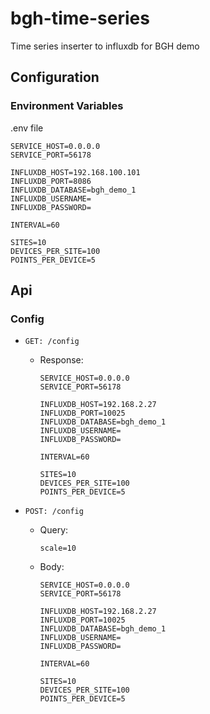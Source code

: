 # bgh-time-series

Time series inserter to influxdb for BGH demo

## Configuration

### Environment Variables

.env file

```
SERVICE_HOST=0.0.0.0
SERVICE_PORT=56178

INFLUXDB_HOST=192.168.100.101
INFLUXDB_PORT=8086
INFLUXDB_DATABASE=bgh_demo_1
INFLUXDB_USERNAME=
INFLUXDB_PASSWORD=

INTERVAL=60

SITES=10
DEVICES_PER_SITE=100
POINTS_PER_DEVICE=5
```

## Api

### Config

* `GET: /config`

  * Response:

    ```
    SERVICE_HOST=0.0.0.0
    SERVICE_PORT=56178

    INFLUXDB_HOST=192.168.2.27
    INFLUXDB_PORT=10025
    INFLUXDB_DATABASE=bgh_demo_1
    INFLUXDB_USERNAME=
    INFLUXDB_PASSWORD=

    INTERVAL=60

    SITES=10
    DEVICES_PER_SITE=100
    POINTS_PER_DEVICE=5
    ```

* `POST: /config`

  * Query:

    ```
    scale=10
    ```

  * Body:

    ```
    SERVICE_HOST=0.0.0.0
    SERVICE_PORT=56178

    INFLUXDB_HOST=192.168.2.27
    INFLUXDB_PORT=10025
    INFLUXDB_DATABASE=bgh_demo_1
    INFLUXDB_USERNAME=
    INFLUXDB_PASSWORD=

    INTERVAL=60

    SITES=10
    DEVICES_PER_SITE=100
    POINTS_PER_DEVICE=5
    ```
